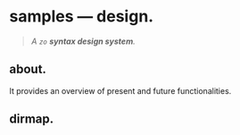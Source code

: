 # samples — design.

> *A `zo` **syntax design system**.*

## about.

It provides an overview of present and future functionalities.

## dirmap.

```
```
